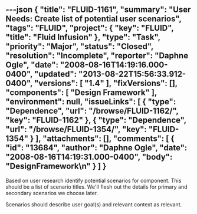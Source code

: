 ---json
{
  "title": "FLUID-1161",
  "summary": "User Needs:  Create list of potential user scenarios",
  "tags": "FLUID",
  "project": {
    "key": "FLUID",
    "title": "Fluid Infusion"
  },
  "type": "Task",
  "priority": "Major",
  "status": "Closed",
  "resolution": "Incomplete",
  "reporter": "Daphne Ogle",
  "date": "2008-08-16T14:19:16.000-0400",
  "updated": "2013-08-22T15:56:33.912-0400",
  "versions": [
    "1.4"
  ],
  "fixVersions": [],
  "components": [
    "Design Framework"
  ],
  "environment": null,
  "issueLinks": [
    {
      "type": "Dependence",
      "url": "/browse/FLUID-1162/",
      "key": "FLUID-1162"
    },
    {
      "type": "Dependence",
      "url": "/browse/FLUID-1354/",
      "key": "FLUID-1354"
    }
  ],
  "attachments": [],
  "comments": [
    {
      "id": "13684",
      "author": "Daphne Ogle",
      "date": "2008-08-16T14:19:31.000-0400",
      "body": "DesignFramework\n"
    }
  ]
}
---
Based on user research identify potential scenarios for component.   This should be a list of scenario titles.  We'll flesh out the details for primary and secondary scenarios we choose later.

Scenarios should describe user goal(s) and relevant  context as relevant.

        